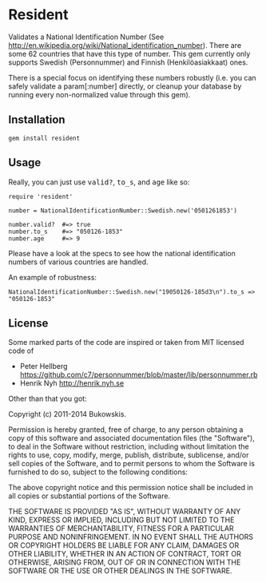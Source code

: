 # Resident

Validates a National Identification Number (See http://en.wikipedia.org/wiki/National_identification_number).
There are some 62 countries that have this type of number.
This gem currently only supports Swedish (Personnummer) and Finnish (Henkilöasiakkaat) ones.

There is a special focus on identifying these numbers robustly (i.e. you can safely validate a param[:number] directly, or cleanup your database by running every non-normalized value through this gem).

## Installation

    gem install resident

## Usage

Really, you can just use <tt>valid?</tt>, <tt>to_s</tt>, and <tt>age</tt> like so:

    require 'resident'

    number = NationalIdentificationNumber::Swedish.new('0501261853')

    number.valid?  #=> true
    number.to_s    #=> "050126-1853"
    number.age     #=> 9

Please have a look at the specs to see how the national identification numbers of various countries are handled.

An example of robustness:

    NationalIdentificationNumber::Swedish.new("19050126-185d3\n").to_s => "050126-1853"

## License

Some marked parts of the code are inspired or taken from MIT licensed code of

* Peter Hellberg https://github.com/c7/personnummer/blob/master/lib/personnummer.rb
* Henrik Nyh http://henrik.nyh.se

Other than that you got:

Copyright (c) 2011-2014 Bukowskis.

Permission is hereby granted, free of charge, to any person obtaining a copy
of this software and associated documentation files (the "Software"), to deal
in the Software without restriction, including without limitation the rights
to use, copy, modify, merge, publish, distribute, sublicense, and/or sell
copies of the Software, and to permit persons to whom the Software is
furnished to do so, subject to the following conditions:

The above copyright notice and this permission notice shall be included in
all copies or substantial portions of the Software.

THE SOFTWARE IS PROVIDED "AS IS", WITHOUT WARRANTY OF ANY KIND, EXPRESS OR
IMPLIED, INCLUDING BUT NOT LIMITED TO THE WARRANTIES OF MERCHANTABILITY,
FITNESS FOR A PARTICULAR PURPOSE AND NONINFRINGEMENT. IN NO EVENT SHALL THE
AUTHORS OR COPYRIGHT HOLDERS BE LIABLE FOR ANY CLAIM, DAMAGES OR OTHER
LIABILITY, WHETHER IN AN ACTION OF CONTRACT, TORT OR OTHERWISE, ARISING FROM,
OUT OF OR IN CONNECTION WITH THE SOFTWARE OR THE USE OR OTHER DEALINGS IN
THE SOFTWARE.